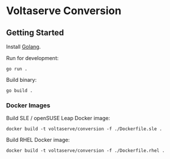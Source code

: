 # Voltaserve Conversion

## Getting Started

Install [Golang](https://go.dev/doc/install).

Run for development:

```shell
go run .
```

Build binary:

```shell
go build .
```

### Docker Images

Build SLE / openSUSE Leap Docker image:

```shell
docker build -t voltaserve/conversion -f ./Dockerfile.sle .
```

Build RHEL Docker image:

```shell
docker build -t voltaserve/conversion -f ./Dockerfile.rhel .
```
